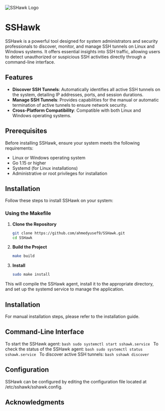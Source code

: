
![SSHawk Logo](https://github.com/ahmedyusef9/SSHawk/assets/logo.png "SSHawk Logo")


# SSHawk

SSHawk is a powerful tool designed for system administrators and security professionals to discover, monitor, and manage SSH tunnels on Linux and Windows systems. It offers essential insights into SSH traffic, allowing users to detect unauthorized or suspicious SSH activities directly through a command-line interface.

## Features

- **Discover SSH Tunnels**: Automatically identifies all active SSH tunnels on the system, detailing IP addresses, ports, and session durations.
- **Manage SSH Tunnels**: Provides capabilities for the manual or automatic termination of active tunnels to ensure network security.
- **Cross-Platform Compatibility**: Compatible with both Linux and Windows operating systems.

## Prerequisites

Before installing SSHawk, ensure your system meets the following requirements:

- Linux or Windows operating system
- Go 1.15 or higher
- Systemd (for Linux installations)
- Administrative or root privileges for installation

## Installation

Follow these steps to install SSHawk on your system:

### Using the Makefile

1. **Clone the Repository**
   ```bash
   git clone https://github.com/ahmedyusef9/SSHawk.git
   cd SSHawk
   ```

1. **Build the Project**
   ```bash
   make build
   ```

1. **Install**
   ```bash
   sudo make install
   ```

This will compile the SSHawk agent, install it to the appropriate directory, and set up the systemd service to manage the application.

## Installation

For manual installation steps, please refer to the installation guide.

## Command-Line Interface

To start the SSHawk agent:
    ```bash
       sudo systemctl start sshawk.service
    ```
To check the status of the SSHawk agent:
    ```bash
       sudo systemctl status sshawk.service
    ```
To discover active SSH tunnels:
    ```bash
       sshawk discover
    ```

## Configuration

SSHawk can be configured by editing the configuration file located at /etc/sshawk/sshawk.config.

## Acknowledgments

